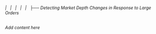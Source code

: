 ###### |   |   |   |   |   ├── Detecting Market Depth Changes in Response to Large Orders

*Add content here*